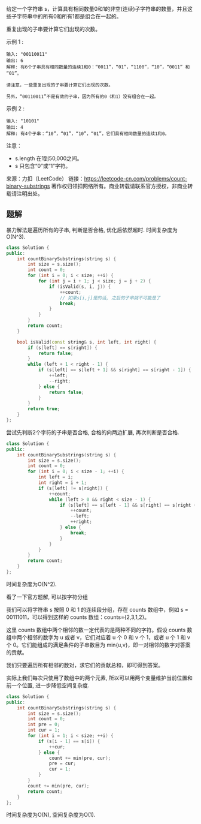 给定一个字符串 s，计算具有相同数量0和1的非空(连续)子字符串的数量，并且这些子字符串中的所有0和所有1都是组合在一起的。

重复出现的子串要计算它们出现的次数。

示例 1 :

    输入: "00110011"
    输出: 6
    解释: 有6个子串具有相同数量的连续1和0：“0011”，“01”，“1100”，“10”，“0011” 和 “01”。

    请注意，一些重复出现的子串要计算它们出现的次数。

    另外，“00110011”不是有效的子串，因为所有的0（和1）没有组合在一起。

示例 2 :

    输入: "10101"
    输出: 4
    解释: 有4个子串：“10”，“01”，“10”，“01”，它们具有相同数量的连续1和0。

注意：

+ s.length 在1到50,000之间。
+ s 只包含“0”或“1”字符。

来源：力扣（LeetCode）
链接：https://leetcode-cn.com/problems/count-binary-substrings
著作权归领扣网络所有。商业转载请联系官方授权，非商业转载请注明出处。

## 题解

暴力解法是遍历所有的子串, 判断是否合格, 优化后依然超时. 时间复杂度为O(N^3).

```c++
class Solution {
public:
    int countBinarySubstrings(string s) {
        int size = s.size();
        int count = 0;
        for (int i = 0; i < size; ++i) {
            for (int j = i + 1; j < size; j = j + 2) {
                if (isValid(s, i, j)) {
                    ++count;
                    // 如果s[i,j]是的话, 之后的子串就不可能是了
                    break;
                }
            }
        }
        return count;
    }

    bool isValid(const string& s, int left, int right) {
        if (s[left] == s[right]) {
            return false;
        }
        while (left + 1 < right - 1) {
            if (s[left] == s[left + 1] && s[right] == s[right - 1]) {
                ++left;
                --right;
            } else {
                return false;
            }
        }
        return true;
    }
};
```

尝试先判断2个字符的子串是否合格, 合格的向两边扩展, 再次判断是否合格.

```c++
class Solution {
public:
    int countBinarySubstrings(string s) {
        int size = s.size();
        int count = 0;
        for (int i = 0; i < size - 1; ++i) {
            int left = i;
            int right = i + 1;
            if (s[left] != s[right]) {
                ++count;
                while (left > 0 && right < size - 1) {
                    if (s[left] == s[left - 1] && s[right] == s[right + 1]) {
                        ++count;
                        --left;
                        ++right;
                    } else {
                        break;
                    }
                }
            }
        }
        return count;
    }
};
```
时间复杂度为O(N^2).

看了一下官方题解, 可以按字符分组

我们可以将字符串 s 按照 0 和 1 的连续段分组，存在 counts 数组中，例如 s = 00111011，可以得到这样的 counts 数组：counts={2,3,1,2}。

这里 counts 数组中两个相邻的数一定代表的是两种不同的字符。假设 counts 数组中两个相邻的数字为 u 或者 v，它们对应着 u 个 0 和 v 个 1，或者 u 个 1 和 v 个 0。它们能组成的满足条件的子串数目为 min{u,v}，即一对相邻的数字对答案的贡献。

我们只要遍历所有相邻的数对，求它们的贡献总和，即可得到答案。

实际上我们每次只使用了数组中的两个元素, 所以可以用两个变量维护当前位置和前一个位置, 进一步降低空间复杂度.

```c++
class Solution {
public:
    int countBinarySubstrings(string s) {
        int size = s.size();
        int count = 0;
        int pre = 0;
        int cur = 1;
        for (int i = 1; i < size; ++i) {
            if (s[i - 1] == s[i]) {
                ++cur;
            } else {
                count += min(pre, cur);
                pre = cur;
                cur = 1;
            }
        }
        count += min(pre, cur);
        return count;
    }
};
```

时间复杂度为O(N), 空间复杂度为O(1).

